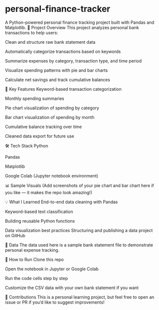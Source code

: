 # personal-finance-tracker
A Python-powered personal finance tracking project built with Pandas and Matplotlib.
📌 Project Overview
This project analyzes personal bank transactions to help users:

Clean and structure raw bank statement data

Automatically categorize transactions based on keywords

Summarize expenses by category, transaction type, and time period

Visualize spending patterns with pie and bar charts

Calculate net savings and track cumulative balances

🚀 Key Features
Keyword-based transaction categorization

Monthly spending summaries

Pie chart visualization of spending by category

Bar chart visualization of spending by month

Cumulative balance tracking over time

Cleaned data export for future use

🛠️ Tech Stack
Python

Pandas

Matplotlib

Google Colab (Jupyter notebook environment)

📊 Sample Visuals
(Add screenshots of your pie chart and bar chart here if you like — it makes the repo look amazing!)

💡 What I Learned
End-to-end data cleaning with Pandas

Keyword-based text classification

Building reusable Python functions

Data visualization best practices
Structuring and publishing a data project on GitHub

📁 Data
The data used here is a sample bank statement file to demonstrate personal expense tracking.

🚀 How to Run
Clone this repo

Open the notebook in Jupyter or Google Colab

Run the code cells step by step

Customize the CSV data with your own bank statement if you want

🤝 Contributions
This is a personal learning project, but feel free to open an issue or PR if you’d like to suggest improvements!

